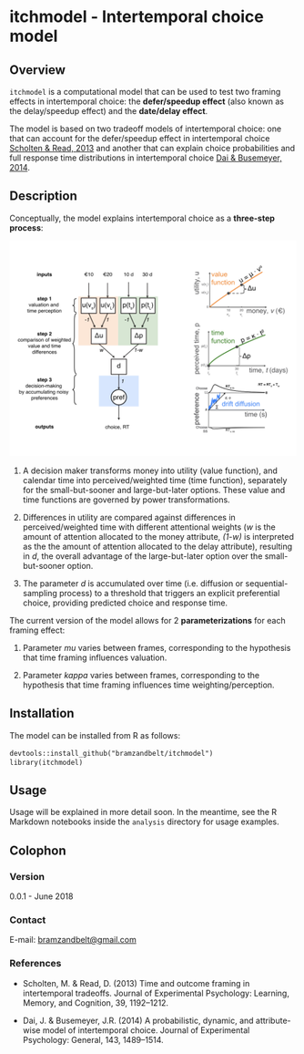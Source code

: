 # itchmodel - Intertemporal choice model

## Overview
`itchmodel` is a computational model that can be used to test two framing effects in intertemporal choice: the __defer/speedup effect__ (also known as the delay/speedup effect) and the __date/delay effect__. 

The model is based on two tradeoff models of intertemporal choice: one that can account for the defer/speedup effect in intertemporal choice [Scholten & Read, 2013](https://doi.org/10.1037/a0031171) and another that can explain choice probabilities and full response time distributions in intertemporal choice [Dai & Busemeyer, 2014](https://doi.org/10.1037/a0035976).

## Description

Conceptually, the model explains intertemporal choice as a __three-step process__:

![Intertemporal choice model](./itchmodel_schematic.png)

1. A decision maker transforms money into utility (value function), and calendar time into perceived/weighted time (time function), separately for the small-but-sooner and large-but-later options. These value and time functions are governed by power transformations.

2. Differences in utility are compared against differences in perceived/weighted time with different attentional weights (_w_ is the amount of attention allocated to the money attribute, _(1-w)_ is interpreted as the the amount of attention allocated to the delay attribute), resulting in _d_, the overall advantage of the large-but-later option over the small-but-sooner option.

3. The parameter _d_ is accumulated over time (i.e. diffusion or sequential-sampling process) to a threshold that triggers an explicit preferential choice, providing predicted choice and response time.

The current version of the model allows for 2 __parameterizations__ for each framing effect:

1. Parameter _mu_ varies between frames, corresponding to the hypothesis that time framing influences valuation.

2. Parameter _kappa_ varies between frames, corresponding to the hypothesis that time framing influences time weighting/perception.

## Installation

The model can be installed from R as follows:
```
devtools::install_github("bramzandbelt/itchmodel")
library(itchmodel)
```

## Usage

Usage will be explained in more detail soon. In the meantime, see the R Markdown notebooks inside the `analysis` directory for usage examples.

## Colophon

### Version

0.0.1 - June 2018

### Contact

E-mail: bramzandbelt@gmail.com

### References

- Scholten, M. & Read, D. (2013) Time and outcome framing in intertemporal tradeoffs. Journal of Experimental Psychology: Learning, Memory, and Cognition, 39, 1192–1212.

- Dai, J. & Busemeyer, J.R. (2014) A probabilistic, dynamic, and attribute-wise model of intertemporal choice. Journal of Experimental Psychology: General, 143, 1489–1514.
